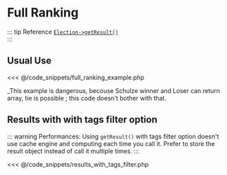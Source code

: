 # Full Ranking
::: tip Reference
[`Election->getResult()`](/api-reference/Election%20Class/Election--getResult)  
:::

## Usual Use

<<< @/code_snippets/full_ranking_example.php

_This example is dangerous, becouse Schulze winner and Loser can return array, tie is possible ; this code doesn't bother with that.


## Results with with tags filter option

::: warning
Performances: Using `getResult()` with tags filter option doesn't use cache engine and computing each time you call it. Prefer to store the result object instead of call it multiple times.
:::

<<< @/code_snippets/results_with_tags_filter.php
